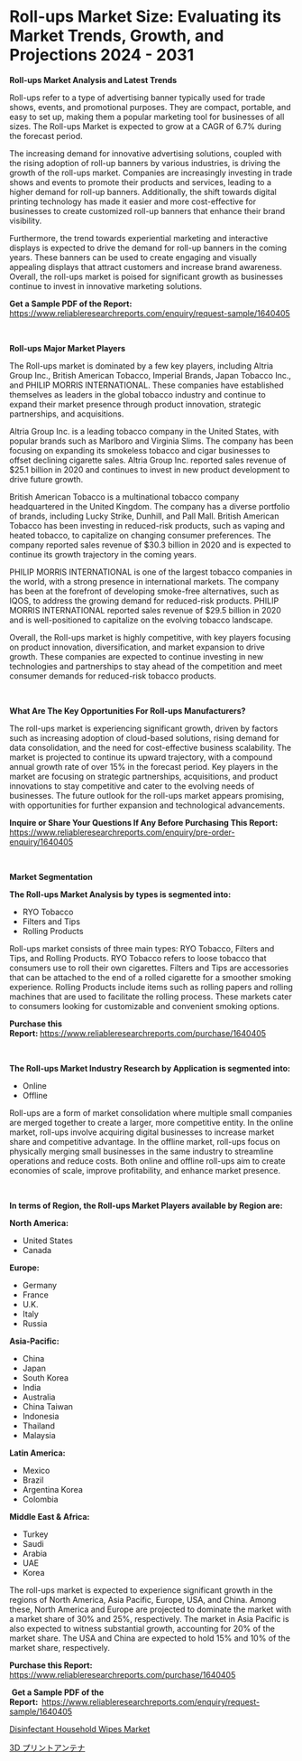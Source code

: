 <p><h1>Roll-ups Market Size: Evaluating its Market Trends, Growth, and Projections 2024 - 2031</h1></p><p><strong>Roll-ups Market Analysis and Latest Trends</strong></p>
<p><p>Roll-ups refer to a type of advertising banner typically used for trade shows, events, and promotional purposes. They are compact, portable, and easy to set up, making them a popular marketing tool for businesses of all sizes. The Roll-ups Market is expected to grow at a CAGR of 6.7% during the forecast period.</p><p>The increasing demand for innovative advertising solutions, coupled with the rising adoption of roll-up banners by various industries, is driving the growth of the roll-ups market. Companies are increasingly investing in trade shows and events to promote their products and services, leading to a higher demand for roll-up banners. Additionally, the shift towards digital printing technology has made it easier and more cost-effective for businesses to create customized roll-up banners that enhance their brand visibility.</p><p>Furthermore, the trend towards experiential marketing and interactive displays is expected to drive the demand for roll-up banners in the coming years. These banners can be used to create engaging and visually appealing displays that attract customers and increase brand awareness. Overall, the roll-ups market is poised for significant growth as businesses continue to invest in innovative marketing solutions.</p></p>
<p><strong>Get a Sample PDF of the Report:&nbsp;</strong> <a href="https://www.reliableresearchreports.com/enquiry/request-sample/1640405">https://www.reliableresearchreports.com/enquiry/request-sample/1640405</a></p>
<p>&nbsp;</p>
<p><strong>Roll-ups Major Market Players</strong></p>
<p><p>The Roll-ups market is dominated by a few key players, including Altria Group Inc., British American Tobacco, Imperial Brands, Japan Tobacco Inc., and PHILIP MORRIS INTERNATIONAL. These companies have established themselves as leaders in the global tobacco industry and continue to expand their market presence through product innovation, strategic partnerships, and acquisitions.</p><p>Altria Group Inc. is a leading tobacco company in the United States, with popular brands such as Marlboro and Virginia Slims. The company has been focusing on expanding its smokeless tobacco and cigar businesses to offset declining cigarette sales. Altria Group Inc. reported sales revenue of $25.1 billion in 2020 and continues to invest in new product development to drive future growth.</p><p>British American Tobacco is a multinational tobacco company headquartered in the United Kingdom. The company has a diverse portfolio of brands, including Lucky Strike, Dunhill, and Pall Mall. British American Tobacco has been investing in reduced-risk products, such as vaping and heated tobacco, to capitalize on changing consumer preferences. The company reported sales revenue of $30.3 billion in 2020 and is expected to continue its growth trajectory in the coming years.</p><p>PHILIP MORRIS INTERNATIONAL is one of the largest tobacco companies in the world, with a strong presence in international markets. The company has been at the forefront of developing smoke-free alternatives, such as IQOS, to address the growing demand for reduced-risk products. PHILIP MORRIS INTERNATIONAL reported sales revenue of $29.5 billion in 2020 and is well-positioned to capitalize on the evolving tobacco landscape.</p><p>Overall, the Roll-ups market is highly competitive, with key players focusing on product innovation, diversification, and market expansion to drive growth. These companies are expected to continue investing in new technologies and partnerships to stay ahead of the competition and meet consumer demands for reduced-risk tobacco products.</p></p>
<p>&nbsp;</p>
<p><strong>What Are The Key Opportunities For Roll-ups Manufacturers?</strong></p>
<p><p>The roll-ups market is experiencing significant growth, driven by factors such as increasing adoption of cloud-based solutions, rising demand for data consolidation, and the need for cost-effective business scalability. The market is projected to continue its upward trajectory, with a compound annual growth rate of over 15% in the forecast period. Key players in the market are focusing on strategic partnerships, acquisitions, and product innovations to stay competitive and cater to the evolving needs of businesses. The future outlook for the roll-ups market appears promising, with opportunities for further expansion and technological advancements.</p></p>
<p><strong>Inquire or Share Your Questions If Any Before Purchasing This Report:</strong> <a href="https://www.reliableresearchreports.com/enquiry/pre-order-enquiry/1640405">https://www.reliableresearchreports.com/enquiry/pre-order-enquiry/1640405</a></p>
<p>&nbsp;</p>
<p><strong>Market Segmentation</strong></p>
<p><strong>The Roll-ups Market Analysis by types is segmented into:</strong></p>
<p><ul><li>RYO Tobacco</li><li>Filters and Tips</li><li>Rolling Products</li></ul></p>
<p><p>Roll-ups market consists of three main types: RYO Tobacco, Filters and Tips, and Rolling Products. RYO Tobacco refers to loose tobacco that consumers use to roll their own cigarettes. Filters and Tips are accessories that can be attached to the end of a rolled cigarette for a smoother smoking experience. Rolling Products include items such as rolling papers and rolling machines that are used to facilitate the rolling process. These markets cater to consumers looking for customizable and convenient smoking options.</p></p>
<p><strong>Purchase this Report:&nbsp;</strong><a href="https://www.reliableresearchreports.com/purchase/1640405">https://www.reliableresearchreports.com/purchase/1640405</a></p>
<p>&nbsp;</p>
<p><strong>The Roll-ups Market Industry Research by Application is segmented into:</strong></p>
<p><ul><li>Online</li><li>Offline</li></ul></p>
<p><p>Roll-ups are a form of market consolidation where multiple small companies are merged together to create a larger, more competitive entity. In the online market, roll-ups involve acquiring digital businesses to increase market share and competitive advantage. In the offline market, roll-ups focus on physically merging small businesses in the same industry to streamline operations and reduce costs. Both online and offline roll-ups aim to create economies of scale, improve profitability, and enhance market presence.</p></p>
<p>&nbsp;</p>
<p><strong>In terms of Region, the Roll-ups Market Players available by Region are:</strong></p>
<p>
    <p> <strong> North America: </strong>
        <ul>
            <li>United States</li>
            <li>Canada</li>
        </ul>
        </p> 
    <p> <strong> Europe: </strong>
        <ul>
            <li>Germany</li>
            <li>France</li>
            <li>U.K.</li>
            <li>Italy</li>
            <li>Russia</li>
        </ul>
        </p> 
    <p> <strong> Asia-Pacific: </strong>
        <ul>
            <li>China</li>
            <li>Japan</li>
            <li>South Korea</li>
            <li>India</li>
            <li>Australia</li>
            <li>China Taiwan</li>
            <li>Indonesia</li>
            <li>Thailand</li>
            <li>Malaysia</li>
        </ul>
        </p> 
    <p> <strong> Latin America: </strong>
        <ul>
            <li>Mexico</li>
            <li>Brazil</li>
            <li>Argentina Korea</li>
            <li>Colombia</li>
        </ul>
        </p> 
    <p> <strong> Middle East & Africa: </strong>
        <ul>
            <li>Turkey</li>
            <li>Saudi</li>
            <li>Arabia</li>
            <li>UAE</li>
            <li>Korea</li>
        </ul>
    </p>
    </p>
<p><p>The roll-ups market is expected to experience significant growth in the regions of North America, Asia Pacific, Europe, USA, and China. Among these, North America and Europe are projected to dominate the market with a market share of 30% and 25%, respectively. The market in Asia Pacific is also expected to witness substantial growth, accounting for 20% of the market share. The USA and China are expected to hold 15% and 10% of the market share, respectively.</p></p>
<p><strong>Purchase this Report: </strong><a href="https://www.reliableresearchreports.com/purchase/1640405">https://www.reliableresearchreports.com/purchase/1640405</a></p>
<p>&nbsp;<strong>Get a Sample PDF of the Report:&nbsp;&nbsp;</strong><a href="https://www.reliableresearchreports.com/enquiry/request-sample/1640405">https://www.reliableresearchreports.com/enquiry/request-sample/1640405</a></p>
<p><strong></strong></p>
<p><p><a href="https://github.com/GroverBarry/Market-Research-Report-List-4/blob/main/disinfectant-household-wipes-market.md">Disinfectant Household Wipes Market</a></p><p><a href="https://github.com/ppmazlotr77499/Market-Research-Report-List-1/blob/main/25275267121.md">3D プリントアンテナ</a></p></p>